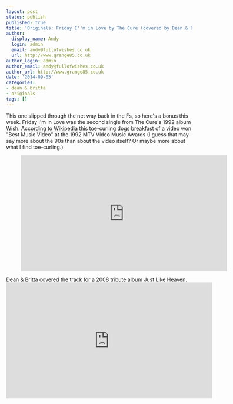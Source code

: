 ```yaml
---
layout: post
status: publish
published: true
title: 'Originals: Friday I''m in Love by The Cure (covered by Dean & Britta)'
author:
  display_name: Andy
  login: admin
  email: andy@fullofwishes.co.uk
  url: http://www.grange85.co.uk
author_login: admin
author_email: andy@fullofwishes.co.uk
author_url: http://www.grange85.co.uk
date: '2014-09-05'
categories:
- dean & britta
- originals
tags: []
---
```

<p>This one slipped through the net way back in the Fs, so here's a bonus this week. Friday I'm in Love was the second single from The Cure's 1992 album Wish. <a href="http://en.wikipedia.org/wiki/Friday_I%27m_in_Love">According to Wikipedia</a> this toe-curling dogs breakfast of a video won "Best Music Video" at the 1992 MTV Video Music Awards (I guess that may say more about the 90s than about the video itself? Or maybe more about what I find toe-curling.)</p>
<figure class="caption aligncenter"><iframe width="560" height="315" src="https://www.youtube.com/embed/mGgMZpGYiy8" frameborder="0" allowfullscreen></iframe><figcaption class="caption-text"></figcaption></figure>
<p>Dean & Britta covered the track for a 2008 tribute album Just Like Heaven.<br />
<iframe width="560" height="315" src="https://www.youtube.com/embed/mF12paT1yE4" frameborder="0" allowfullscreen></iframe>

